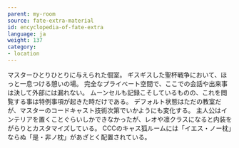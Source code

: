 ```yaml
---
parent: my-room
source: fate-extra-material
id: encyclopedia-of-fate-extra
language: ja
weight: 137
category:
- location
---
```


マスターひとりひとりに与えられた個室。
ギスギスした聖杯戦争において、ほっと一息つける憩いの場。
完全なプライベート空間で、ここでの会話や出来事は決して外部には漏れない。
ムーンセルも記録こそしているものの、これを閲覧する事は特例事項が起きた時だけである。
デフォルト状態はただの教室だが、マスターのコードキャスト技術次第でいかようにも変化する。
主人公はインテリアを置くことぐらいしかできなかったが、レオや凛クラスになると内装をがらりとカスタマイズしている。
CCCのキャス狐ルームには「イエス・ノー枕」ならぬ「是・非ノ枕」があざとく配置されている。
